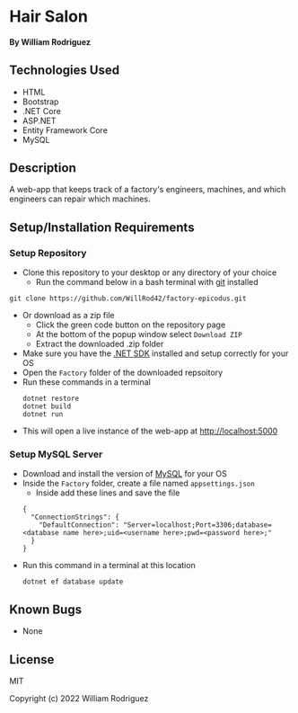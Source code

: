 # Hair Salon

#### By William Rodriguez

## Technologies Used

* HTML
* Bootstrap
* .NET Core
* ASP.NET
* Entity Framework Core
* MySQL

## Description

A web-app that keeps track of a factory's engineers, machines, and which engineers can repair which machines.

## Setup/Installation Requirements

### Setup Repository
* Clone this repository to your desktop or any directory of your choice
  * Run the command below in a bash terminal with [git](https://github.com/git-guides/install-git) installed
```
git clone https://github.com/WillRod42/factory-epicodus.git
```
* Or download as a zip file
  * Click the green code button on the repository page
  * At the bottom of the popup window select `Download ZIP`
  * Extract the downloaded .zip folder
* Make sure you have the [.NET SDK](https://dotnet.microsoft.com/en-us/download/dotnet) installed and setup correctly for your OS
* Open the `Factory` folder of the downloaded repsoitory
* Run these commands in a terminal
  ```
  dotnet restore
  dotnet build
  dotnet run
  ```
* This will open a live instance of the web-app at [http://localhost:5000](http://localhost:5000)

### Setup MySQL Server
* Download and install the version of [MySQL](https://dev.mysql.com/downloads/mysql/) for your OS
* Inside the `Factory` folder, create a file named `appsettings.json`
  * Inside add these lines and save the file
  ```
  {
    "ConnectionStrings": {
      "DefaultConnection": "Server=localhost;Port=3306;database=<database name here>;uid=<username here>;pwd=<password here>;"
    }
  }
  ```
* Run this command in a terminal at this location
  ```
  dotnet ef database update
  ```

## Known Bugs

* None

## License

MIT

Copyright (c) 2022 William Rodriguez
